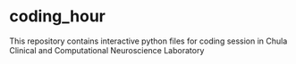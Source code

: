 # coding_hour
This repository contains interactive python files for coding session in Chula Clinical and Computational Neuroscience Laboratory
